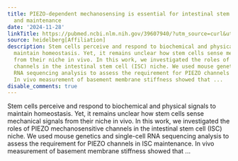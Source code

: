 ```yaml
---
title: PIEZO-dependent mechanosensing is essential for intestinal stem cell fate decision
  and maintenance
date: '2024-11-28'
linkTitle: https://pubmed.ncbi.nlm.nih.gov/39607940/?utm_source=curl&utm_medium=rss&utm_campaign=pubmed-2&utm_content=1FakS-2QOkCT8HsMOQP1bCRQ4YzyumYOmxmF0moLsQ3dFB1E9V&fc=20220326224207&ff=20241129173059&v=2.18.0.post9+e462414
source: heidelberg[Affiliation]
description: Stem cells perceive and respond to biochemical and physical signals to
  maintain homeostasis. Yet, it remains unclear how stem cells sense mechanical signals
  from their niche in vivo. In this work, we investigated the roles of PIEZO mechanosensitive
  channels in the intestinal stem cell (ISC) niche. We used mouse genetics and single-cell
  RNA sequencing analysis to assess the requirement for PIEZO channels in ISC maintenance.
  In vivo measurement of basement membrane stiffness showed that ...
disable_comments: true
---
```

Stem cells perceive and respond to biochemical and physical signals to maintain homeostasis. Yet, it remains unclear how stem cells sense mechanical signals from their niche in vivo. In this work, we investigated the roles of PIEZO mechanosensitive channels in the intestinal stem cell (ISC) niche. We used mouse genetics and single-cell RNA sequencing analysis to assess the requirement for PIEZO channels in ISC maintenance. In vivo measurement of basement membrane stiffness showed that ...